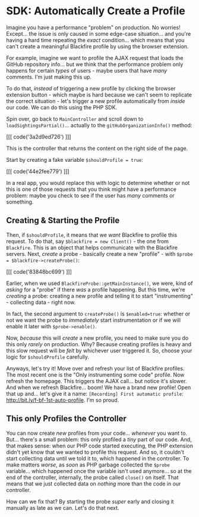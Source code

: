# SDK: Automatically Create a Profile

Imagine you have a performance "problem" on production. No worries! Except...
the issue is only caused in some edge-case situation... and you're having a
hard time repeating the *exact* condition... which means that you can't create
a meaningful Blackfire profile by using the browser extension.

For example, imagine we want to profile the AJAX request that loads the GitHub
repository info... but we think that the performance problem only happens for
certain *types* of users - maybe users that have *many* comments. I'm just making
this up.

To do that, *instead* of triggering a new profile by clicking the browser
extension button - which maybe is hard because we can't seem to replicate the
correct situation - let's trigger a new profile automatically from *inside*
our code. We can do this using the PHP SDK.

Spin over, go back to `MainController` and scroll down to
`loadSightingsPartial()`... actually to the `gitHubOrganizationInfo()` method:

[[[ code('3a2d9ed726') ]]]

This is the controller that returns the content on the right side of the page.

Start by creating a fake variable `$shouldProfile = true`:

[[[ code('44e2fee779') ]]]

In a real app, you would replace this with logic to determine whether or not
this is one of those requests that you think might have a performance problem:
maybe you check to see if the user has *many* comments or something.

## Creating & Starting the Profile

Then, if `$shouldProfile`, it means that we *want* Blackfire to profile this request.
To do that, say `$blackfire = new Client()` - the one from `Blackfire`. This
is an object that helps communicate with the Blackfire servers. Next, *create*
a probe - basically create a new "profile" - with
`$probe = $blackfire->createProbe()`:

[[[ code('83848bc699') ]]]

Earlier, when we used `BlackfireProbe::getMainInstance()`, we were, kind of *asking*
for a "probe" if there *was* a profile happening. But this time, we're *creating*
a probe: creating a new profile and telling it to start "instrumenting" - collecting
data - right now.

In fact, the second argument to `createProbe()` is `$enabled=true`: whether or not
we want the probe to *immediately* start instrumentation or if we will enable
it later with `$probe->enable()`.

Now, *because* this will *create* a new profile, you need to make sure you do
this only *rarely* on production. Why? Because creating profiles is heavy and this
slow request will be *felt* by whichever user triggered it. So, choose your logic
for `$shouldProfile` carefully.

Anyways, let's try it! Move over and refresh your list of Blackfire profiles.
The most recent one is the "Only instrumenting some code" profile. Now refresh the
homepage. This triggers the AJAX call... but notice it's slower. And when we
refresh Blackfire... boom! We have a brand new profile! Open that up and...
let's give it a name: `[Recording] First automatic profile`:
http://bit.ly/f-bf-1st-auto-profile. I'm so proud.

## This only Profiles the Controller

You can now create *new* profiles from your code... *whenever* you want to. But...
there's a small problem: this only profiled a *tiny* part of our code. And,
that makes sense: when our PHP code started executing, the PHP extension didn't
yet know that we wanted to profile this request. And so, it couldn't start collecting
data until we told it to, which happened in the controller. To make matters *worse*,
as *soon* as PHP garbage collected the `$probe` variable... which happened once
the variable isn't used anymore... so at the end of the controller, internally,
the probe called `close()` on itself. That means that we just collected data
on *nothing* more than the code in our controller.

How can we fix that? By starting the probe *super* early and closing it manually
as late as we can. Let's do that next.

